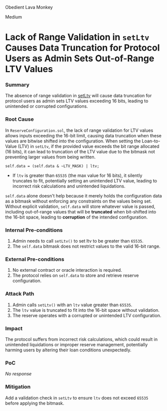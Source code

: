 Obedient Lava Monkey

Medium

# Lack of Range Validation in `setLtv` Causes Data Truncation for Protocol Users as Admin Sets Out-of-Range LTV Values

### Summary

The absence of range validation in [setLtv](https://github.com/sherlock-audit/2025-01-aave-v3-3/blob/main/aave-v3-origin/src/contracts/protocol/libraries/configuration/ReserveConfiguration.sol#L73-L77) will cause data truncation for protocol users as admin sets LTV values exceeding 16 bits, leading to unintended or corrupted configurations.



### Root Cause

In `ReserveConfiguration.sol`, the lack of range validation for LTV values allows inputs exceeding the 16-bit limit, causing data truncation when these values are bitwise shifted into the configuration.
 When setting the Loan-to-Value (LTV) in `setLtv`, if the provided value exceeds the bit range allocated (16 bits), it can lead to truncation of the LTV value due to the bitmask not preventing larger values from being written.

```solidity
self.data = (self.data & ~LTV_MASK) | ltv;
```
- If `ltv` is greater than `65535` (the max value for 16 bits), it silently truncates to fit, potentially setting an unintended LTV value, leading to incorrect risk calculations and unintended liquidations.

`self.data` alone doesn't help because it merely holds the configuration data as a bitmask without enforcing any constraints on the values being set. Without explicit validation, `self.data` will store whatever value is passed, including out-of-range values that will be **truncated** when bit-shifted into the 16-bit space, leading to **corruption** of the intended configuration.

### Internal Pre-conditions

1. Admin needs to call `setLtv()` to set ltv to be greater than `65535`.
2. The `self.data` bitmask does not restrict values to the valid 16-bit range.

### External Pre-conditions

1. No external contract or oracle interaction is required.
2. The protocol relies on `self.data` to store and retrieve reserve configuration.

### Attack Path

1. Admin calls `setLtv()` with an `ltv` value greater than `65535`.
2. The `ltv` value is truncated to fit into the 16-bit space without validation.
3. The reserve operates with a corrupted or unintended LTV configuration.

### Impact

The protocol suffers from incorrect risk calculations, which could result in unintended liquidations or improper reserve management, potentially harming users by altering their loan conditions unexpectedly.

### PoC

_No response_

### Mitigation

Add a validation check in `setLtv` to ensure `ltv` does not exceed `65535` before applying the bitmask.






